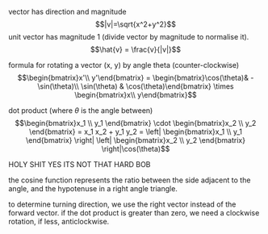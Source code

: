 vector has direction and magnitude
$$|v|=\sqrt{x^2+y^2}$$
unit vector has magnitude 1 (divide vector by magnitude to normalise it).
$$\hat{v} = \frac{v}{|v|}$$

formula for rotating a vector (x, y) by angle theta (counter-clockwise)
$$\begin{bmatrix}x'\\ y'\end{bmatrix} = \begin{bmatrix}\cos(\theta)& -\sin(\theta)\\ \sin(\theta) & \cos(\theta)\end{bmatrix} \times \begin{bmatrix}x\\ y\end{bmatrix}$$

dot product (where $\theta$ is the angle between)
$$\begin{bmatrix}x_1 \\ y_1 \end{bmatrix} \cdot \begin{bmatrix}x_2 \\ y_2 \end{bmatrix} = x_1 x_2 + y_1 y_2 = \left| \begin{bmatrix}x_1 \\ y_1 \end{bmatrix} \right| \left| \begin{bmatrix}x_2 \\ y_2 \end{bmatrix} \right|\cos(\theta)$$

HOLY SHIT YES ITS NOT THAT HARD BOB

the cosine function represents the ratio between the side adjacent to the angle, and the hypotenuse in a right angle triangle.

to determine turning direction, we use the right vector instead of the forward vector. if the dot product is greater than zero, we need a clockwise rotation, if less, anticlockwise.